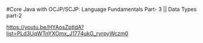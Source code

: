 #Core Java with OCJP/SCJP: Language Fundamentals Part- 3 || Data Types part-2

https://youtu.be/HYAosZptldA?list=PLd3UqWTnYXOmx_J1774ukG_rvrpyWczm0
